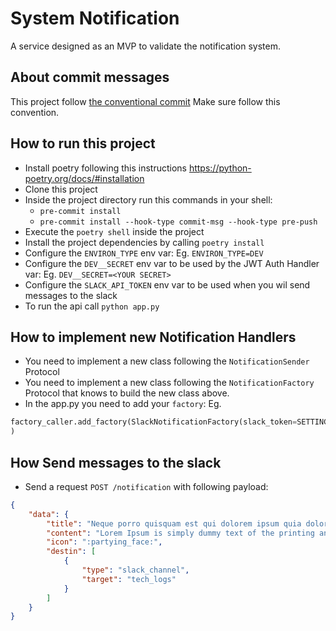 # System Notification
A service designed as an MVP to validate the notification system.

## About commit messages
This project follow [the conventional commit](https://www.conventionalcommits.org/en/v1.0.0/)
Make sure follow this convention.

## How to run this project
- Install poetry following this instructions https://python-poetry.org/docs/#installation
- Clone this project
- Inside the project directory run this commands in your shell:
    - `pre-commit install`
    - `pre-commit install --hook-type commit-msg --hook-type pre-push`
- Execute the `poetry shell` inside the project
- Install the project dependencies by calling `poetry install`
- Configure the `ENVIRON_TYPE` env var: Eg. `ENVIRON_TYPE=DEV`
- Configure the `DEV__SECRET` env var to be used by the JWT Auth Handler var: Eg. `DEV__SECRET=<YOUR SECRET>`
- Configure the `SLACK_API_TOKEN` env var to be used when you wil send messages to the slack
- To run the api call `python app.py`


## How to implement new Notification Handlers
- You need to implement a new class following the `NotificationSender` Protocol
- You need to implement a new class following the `NotificationFactory` Protocol that knows to build the new class above.
- In the app.py you need to add your `factory`: Eg. 
```python
factory_caller.add_factory(SlackNotificationFactory(slack_token=SETTINGS.get("SLACK_API_TOKEN", ""))
)
```

## How Send messages to the slack
- Send a request `POST /notification` with following payload:
```json
{
	"data": {
		"title": "Neque porro quisquam est qui dolorem ipsum quia dolor sit amet, consectetur, adipisci velit...",
		"content": "Lorem Ipsum is simply dummy text of the printing and typesetting industry. Lorem Ipsum has been the industry's standard dummy text ever since the 1500s, when an unknown printer took a galley of type and scrambled it to make a type specimen book. It has survived not only five centuries, but also the leap into electronic typesetting, remaining essentially unchanged. It was popularised in the 1960s with the release of Letraset sheets containing Lorem Ipsum passages, and more recently with desktop publishing software like Aldus PageMaker including versions of Lorem Ipsum",
		"icon": ":partying_face:",
		"destin": [
			{
				"type": "slack_channel",
				"target": "tech_logs"
			}
		]
	}
}
```



